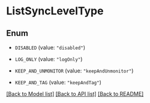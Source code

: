 # ListSyncLevelType

## Enum


* `DISABLED` (value: `"disabled"`)

* `LOG_ONLY` (value: `"logOnly"`)

* `KEEP_AND_UNMONITOR` (value: `"keepAndUnmonitor"`)

* `KEEP_AND_TAG` (value: `"keepAndTag"`)


[[Back to Model list]](../README.md#documentation-for-models) [[Back to API list]](../README.md#documentation-for-api-endpoints) [[Back to README]](../README.md)



